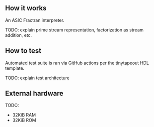 <!---

This file is used to generate your project datasheet. Please fill in the information below and delete any unused
sections.

You can also include images in this folder and reference them in the markdown. Each image must be less than
512 kb in size, and the combined size of all images must be less than 1 MB.
-->

## How it works

An ASIC Fractran interpreter.

TODO: explain prime stream representation, factorization as stream addition, etc.

## How to test

Automated test suite is ran via GitHub actions per the tinytapeout HDL template.

TODO: explain test architecture

## External hardware

TODO:

- 32KiB RAM
- 32KiB ROM
